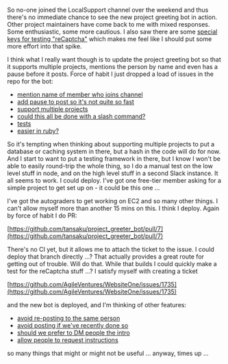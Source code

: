 So no-one joined the LocalSupport channel over the weekend and thus there's no immediate chance to see the new project greeting bot in action.  Other project maintainers have come back to me with mixed responses.  Some enthusiastic, some more cautious.  I also saw there are some [special keys for testing "reCaptcha"](https://developers.google.com/recaptcha/docs/faq) which makes me feel like I should put some more effort into that spike.

I think what I really want though is to update the project greeting bot so that it supports multiple projects, mentions the person by name and even has a pause before it posts.  Force of habit I just dropped a load of issues in the repo for the bot:

* [mention name of member who joins channel](https://github.com/tansaku/project_greeter_bot/issues/1)
* [add pause to post so it's not quite so fast](https://github.com/tansaku/project_greeter_bot/issues/2)
* [support multiple projects](https://github.com/tansaku/project_greeter_bot/issues/3)
* [could this all be done with a slash command?](https://github.com/tansaku/project_greeter_bot/issues/4)
* [tests](https://github.com/tansaku/project_greeter_bot/issues/5)
* [easier in ruby?](https://github.com/tansaku/project_greeter_bot/issues/6)

So it's tempting when thinking about supporting multiple projects to put a database or caching system in there, but a hash in the code will do for now.  And I start to want to put a testing framework in there, but I know I won't be able to easily round-trip the whole thing, so I do a manual test on the low level stuff in node, and on the high level stuff in a second Slack instance.  It all seems to work.  I could deploy.  I've got one free-tier member asking for a simple project to get set up on - it could be this one ...

I've got the autograders to get working on EC2 and so many other things.  I can't allow myself more than another 15 mins on this.  I think I deploy.  Again by force of habit I do PR:

[https://github.com/tansaku/project_greeter_bot/pull/7](https://github.com/tansaku/project_greeter_bot/pull/7)

There's no CI yet, but it allows me to attach the ticket to the issue.  I could deploy that branch directly ...?  That actually provides a great route for getting out of trouble.  Will do that.  While that builds I could quickly make a test for the reCaptcha stuff ...?  I satisfy myself with creating a ticket

[https://github.com/AgileVentures/WebsiteOne/issues/1735](https://github.com/AgileVentures/WebsiteOne/issues/1735)

and the new bot is deployed, and I'm thinking of other features:

* [avoid re-posting to the same person](https://github.com/tansaku/project_greeter_bot/issues/8)
* [avoid posting if we've recently done so](https://github.com/tansaku/project_greeter_bot/issues/9)
* [should we prefer to DM people the intro](https://github.com/tansaku/project_greeter_bot/issues/10)
* [allow people to request instructions](https://github.com/tansaku/project_greeter_bot/issues/11)

so many things that might or might not be useful ... anyway, times up ...
